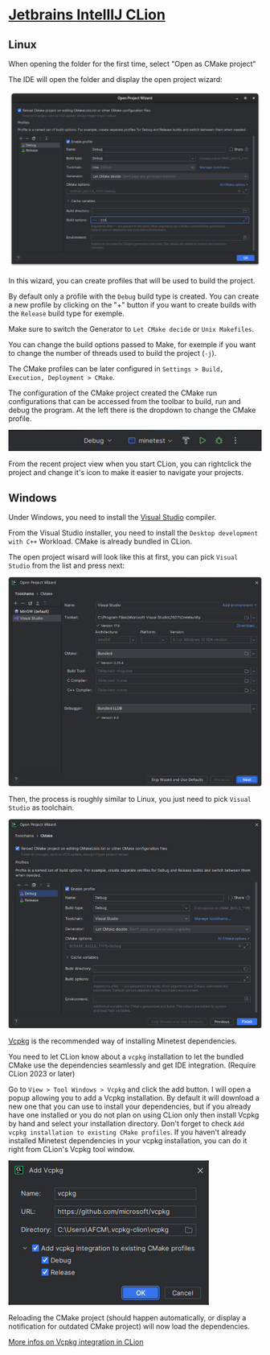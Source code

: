 # [Jetbrains IntellIJ CLion](https://www.jetbrains.com/clion)

## Linux

When opening the folder for the first time, select "Open as CMake project"

The IDE will open the folder and display the open project wizard:

![Open Project Wizard](jetbrains_open_project_wizard.png)

In this wizard, you can create profiles that will be used to build the project.

By default only a profile with the `Debug` build type is created. You can create a new profile by clicking on the "+"
button if you want to create builds with the `Release` build type for exemple.

Make sure to switch the Generator to `Let CMake decide` or `Unix Makefiles`.

You can change the build options passed to Make, for exemple if you want to change the number of threads used to build
the project (`-j`).

The CMake profiles can be later configured in `Settings > Build, Execution, Deployment > CMake`.

The configuration of the CMake project created the CMake run configurations that can be accessed from the toolbar to
build, run and debug the program. At the left there is the dropdown to change the CMake profile.

![Jetbrains Run Toolbar](jetbrains_run_toolbar.png)

From the recent project view when you start CLion, you can rightclick the project and change it's icon to make it easier
to navigate your projects.

## Windows

Under Windows, you need to install the [Visual Studio](https://visualstudio.microsoft.com) compiler.

From the Visual Studio installer, you need to install the `Desktop development with C++` Workload. CMake is already
bundled in CLion.

The open project wisard will look like this at first, you can pick `Visual Studio` from the list and press next:

![Jetbrains Open Project Wizard](jetbrains_open_project_wizard_windows_compiler.png)

Then, the process is roughly similar to Linux, you just need to pick `Visual Studio` as toolchain.

![Jetbrains Open Project Wizard](jetbrains_open_project_wizard_windows_cmake.png)

[Vcpkg](https://vcpkg.io) is the recommended way of installing Minetest dependencies.

You need to let CLion know about a `vcpkg` installation to let the bundled CMake use the dependencies seamlessly and get
IDE integration. (Require CLion 2023 or later)

Go to `View > Tool Windows > Vcpkg` and click the add button. I will open a popup allowing you to add a Vcpkg
installation. By default it will download a new one that you can use to install your dependencies, but if you already
have one installed or you do not plan on using CLion only then install Vcpkg by hand and select your installation
directory. Don't forget to check `Add vcpkg installation to existing CMake profiles`. If you haven't already installed
Minetest dependencies in your vcpkg installation, you can do it right from CLion's Vcpkg tool window.

![Jetbrains Vcpkg](jetbrains_vcpkg.png)

Reloading the CMake project (should happen automatically, or display a notification for outdated CMake project) will now
load the dependencies.

[More infos on Vcpkg integration in CLion](https://blog.jetbrains.com/clion/2023/01/support-for-vcpkg-in-clion)

